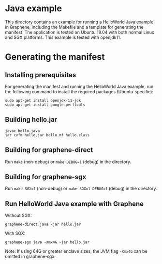 # Java example

This directory contains an example for running a HelloWorld Java example in Graphene,
including the Makefile and a template for generating the manifest.
The application is tested on Ubuntu 18.04 with both normal Linux and SGX platforms.
This example is tested with openjdk11.

# Generating the manifest

## Installing prerequisites

For generating the manifest and running the HelloWorld Java example, run the
following command to install the required packages (Ubuntu-specific):

    sudo apt-get install openjdk-11-jdk
    sudo apt-get install google-perftools

## Building hello.jar

    javac hello.java
    jar cvfm hello.jar hello.mf hello.class

## Building for graphene-direct

Run `make` (non-debug) or `make DEBUG=1` (debug) in the directory.

## Building for graphene-sgx

Run `make SGX=1` (non-debug) or `make SGX=1 DEBUG=1` (debug) in the directory.

## Run HelloWorld Java example with Graphene

Without SGX:

    graphene-direct java -jar hello.jar

With SGX:

    graphene-sgx java -Xmx4G -jar hello.jar

Note: If using 64G or greater enclave sizes, the JVM flag `-Xmx4G` can be omitted in graphene-sgx.
